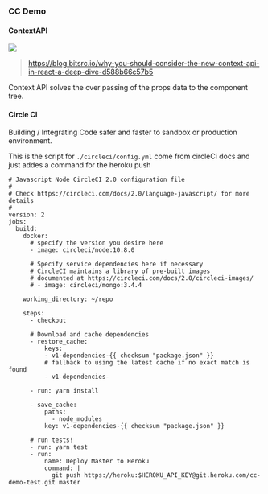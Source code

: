 ### CC Demo

#### ContextAPI
<p>
  <img src="https://github.com/dnErf/cc-demo-test/blob/master/public/contextAPI_img1.jpg"/>
</p>

> https://blog.bitsrc.io/why-you-should-consider-the-new-context-api-in-react-a-deep-dive-d588b66c57b5

Context API solves the over passing of the props data to the component tree.


#### Circle CI

Building / Integrating Code safer and faster to sandbox or production environment.


This is the script for `./circleci/config.yml` come from circleCi docs and just addes a command for the heroku push

```
# Javascript Node CircleCI 2.0 configuration file
#
# Check https://circleci.com/docs/2.0/language-javascript/ for more details
#
version: 2
jobs:
  build:
    docker:
      # specify the version you desire here
      - image: circleci/node:10.8.0

      # Specify service dependencies here if necessary
      # CircleCI maintains a library of pre-built images
      # documented at https://circleci.com/docs/2.0/circleci-images/
      # - image: circleci/mongo:3.4.4

    working_directory: ~/repo

    steps:
      - checkout

      # Download and cache dependencies
      - restore_cache:
          keys:
          - v1-dependencies-{{ checksum "package.json" }}
          # fallback to using the latest cache if no exact match is found
          - v1-dependencies-

      - run: yarn install

      - save_cache:
          paths:
            - node_modules
          key: v1-dependencies-{{ checksum "package.json" }}

      # run tests!
      - run: yarn test
      - run:
          name: Deploy Master to Heroku
          command: |
            git push https://heroku:$HEROKU_API_KEY@git.heroku.com/cc-demo-test.git master

```
